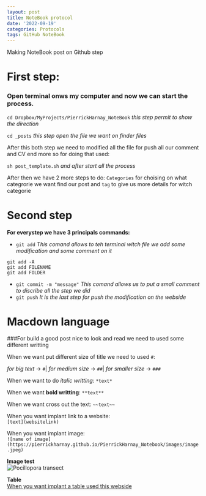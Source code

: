 ```yaml
---
layout: post
title: NoteBook protocol
date: '2022-09-19'
categories: Protocols
tags: GitHub NoteBook
---
```

Making NoteBook post on Github step

# First step:

### Open terminal onws my computer and now we can start the process.

`cd Dropbox/MyProjects/PierrickHarnay_NoteBook` *this step permit to show the direction*


`cd _posts` *this step open the file we want on finder files*

After this both step we need to modified all the file for push all our comment and CV end more
so for doing that used: 

`sh post_template.sh` *and after start all the process*

After then we have 2 more steps to do:
`Categories` for choising on what categrorie we want find our post and `tag` to give us more details for witch categorie


# Second step

**For everystep we have 3 principals commands:**

- `git add` *This comand allows to teh terminal witch file we add some modification and some comment on it* 

`git add -A`  
`git add FILENAME`  
`git add FOLDER`

- `git commit -m "message"` *This comand allows us to put a small comment to discribe all the step we did*
- `git push` *It is the last step for push the modification on the webside*

# Macdown language

###For build a good post nice to look and read we need to used some different writting

When we want put different size of title we need to used `#`:

*for big text* -> `#`| *for medium size* -> `##`| *for smaller size* -> `###`

When we want to do *italic writting*:
`*text*`

When we want **bold writting**:
`**text**`

When we want cross out the text:
`~~text~~`  

When you want implant link to a website:  
`[text](websitelink)`

When you want implant image:   
`![name of image](https://pierrickharnay.github.io/PierrickHarnay_Notebook/images/image.jpeg)`

**Image test**  
![Pocillopora transect](https://pierrickharnay.github.io/PierrickHarnay_Notebook/images/POC_TPC.JPG)  

**Table**  
[When you want implant a table used this webside](https://www.tablesgenerator.com/markdown_tables)



